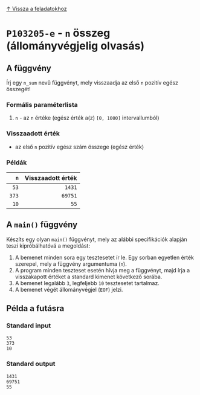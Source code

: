 
[↑ Vissza a feladatokhoz](./README.md)

# `P103205-e` - `n` összeg (állományvégjelig olvasás)

## A függvény

Írj egy `n_sum` nevű függvényt, mely visszaadja az első `n` pozitív egész összegét!

### Formális paraméterlista

1. `n` - az `n` értéke (egész érték a(z) `[0, 1000]` intervallumból)

### Visszaadott érték

* az első `n` pozitív egész szám összege (egész érték)

### Példák

| `n` | Visszaadott érték | 
| ---: | --: | 
| `53` | `1431` | 
| `373` | `69751` | 
| `10` | `55` | 

## A `main()` függvény

Készíts egy olyan `main()` függvényt, mely az alábbi specifikációk alapján teszi kipróbálhatóvá a megoldást:

1. A bemenet minden sora egy tesztesetet ír le. Egy sorban egyetlen érték szerepel, mely a függvény argumentuma (`n`).
1. A program minden teszteset esetén hívja meg a függvényt, majd írja a visszakapott értéket a standard kimenet következő sorába.
1. A bemenet legalább `3`, legfeljebb `10` tesztesetet tartalmaz.
1. A bemenet végét állományvégjel (`EOF`) jelzi.

## Példa a futásra

### Standard input

```
53
373
10
```

### Standard output

```
1431
69751
55
```